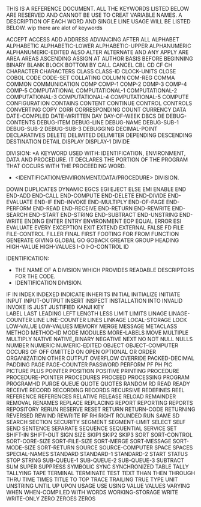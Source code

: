 THIS IS A REFERENCE DOCUMENT. ALL THE KEYWORDS LISTED BELOW ARE RESERVED AND CANNOT BE USE TO CREAT VARIABLE NAMES. A DESCRIPTION OF EACH WORD AND SINGLE LINE USAGE WILL BE LISTED BELOW. wip there are alot of keywords

ACCEPT
ACCESS
ADD
ADDRESS
ADVANCING
AFTER
ALL
ALPHABET
ALPHABETIC
ALPHABETIC-LOWER
ALPHABETIC-UPPER
ALPHANUMERIC
ALPHANUMERIC-EDITED
ALSO
ALTER
ALTERNATE
AND
ANY
APPLY
ARE
AREA
AREAS
ASCENDING
ASSIGN
AT
AUTHOR
BASIS
BEFORE
BEGINNING
BINARY
BLANK
BLOCK
BOTTOM
BY
CALL
CANCEL
CBL
CD
CF
CH
CHARACTER
CHARACTERS
CLASS
CLASS-ID
CLOCK-UNITS
CLOSE
COBOL
CODE
CODE-SET
COLLATING
COLUMN
COM-REG
COMMA
COMMON
COMMUNICATION
COMP
COMP-1
COMP-2
COMP-3
COMP-4
COMP-5
COMPUTATIONAL
COMPUTATIONAL-1
COMPUTATIONAL-2
COMPUTATIONAL-3
COMPUTATIONAL-4
COMPUTATIONAL-5
COMPUTE
CONFIGURATION
CONTAINS
CONTENT
CONTINUE
CONTROL
CONTROLS
CONVERTING
COPY
CORR
CORRESPONDING
COUNT
CURRENCY
DATA
DATE-COMPILED
DATE-WRITTEN
DAY
DAY-OF-WEEK
DBCS
DE
DEBUG-CONTENTS
DEBUG-ITEM
DEBUG-LINE
DEBUG-NAME
DEBUG-SUB-1
DEBUG-SUB-2
DEBUG-SUB-3
DEBUGGING
DECIMAL-POINT
DECLARATIVES
DELETE
DELIMITED
DELIMITER
DEPENDING
DESCENDING
DESTINATION
DETAIL
DISPLAY
DISPLAY-1
DIVIDE

DIVISION:
*A KEYWORD USED WITH: IDENTIFICATION, ENVIRONMENT, DATA AND PROCEDURE. IT DECLARES THE PORTION OF THE PROGRAM THAT OCCURS WITH THE PROCEEDING WORD.
* <IDENTIFICATION/ENVIRONMENT/DATA/PROCEDURE> DIVISION.

DOWN
DUPLICATES
DYNAMIC
EGCS
EGI
EJECT
ELSE
EMI
ENABLE
END
END-ADD
END-CALL
END-COMPUTE
END-DELETE
END-DIVIDE
END-EVALUATE
END-IF
END-INVOKE
END-MULTIPLY
END-OF-PAGE
END-PERFORM
END-READ
END-RECEIVE
END-RETURN
END-REWRITE
END-SEARCH
END-START
END-STRING
END-SUBTRACT
END-UNSTRING
END-WRITE
ENDING
ENTER
ENTRY
ENVIRONMENT
EOP
EQUAL
ERROR
ESI
EVALUATE
EVERY
EXCEPTION
EXIT
EXTEND
EXTERNAL
FALSE
FD
FILE
FILE-CONTROL
FILLER
FINAL
FIRST
FOOTING
FOR
FROM
FUNCTION
GENERATE
GIVING
GLOBAL
GO
GOBACK
GREATER
GROUP
HEADING
HIGH-VALUE
HIGH-VALUES
I-O
I-O-CONTROL
ID


IDENTIFICATION:
* THE NAME OF A DIVISION WHICH PROVIDES READABLE DESCRIPTORS FOR THE CODE.
* IDENTIFICATION DIVISION.

IF
IN
INDEX
INDEXED
INDICATE
INHERITS
INITIAL
INITIALIZE
INITIATE
INPUT
INPUT-OUTPUT
INSERT
INSPECT
INSTALLATION
INTO
INVALID
INVOKE
IS
JUST
JUSTIFIED
KANJI
KEY	 
LABEL
LAST
LEADING
LEFT
LENGTH
LESS
LIMIT
LIMITS
LINAGE
LINAGE-COUNTER
LINE
LINE-COUNTER
LINES
LINKAGE
LOCAL-STORAGE
LOCK
LOW-VALUE
LOW-VALUES
MEMORY
MERGE
MESSAGE
METACLASS
METHOD
METHOD-ID
MODE
MODULES
MORE-LABELS
MOVE
MULTIPLE
MULTIPLY
NATIVE
NATIVE_BINARY
NEGATIVE
NEXT
NO
NOT
NULL
NULLS
NUMBER
NUMERIC
NUMERIC-EDITED
OBJECT
OBJECT-COMPUTER
OCCURS
OF
OFF
OMITTED
ON
OPEN
OPTIONAL
OR
ORDER
ORGANIZATION
OTHER
OUTPUT
OVERFLOW
OVERRIDE
PACKED-DECIMAL
PADDING
PAGE
PAGE-COUNTER
PASSWORD
PERFORM
PF
PH
PIC
PICTURE
PLUS
POINTER
POSITION
POSITIVE
PRINTING
PROCEDURE
PROCEDURE-POINTER
PROCEDURES
PROCEED
PROCESSING
PROGRAM
PROGRAM-ID
PURGE
QUEUE
QUOTE
QUOTES
RANDOM
RD
READ
READY
RECEIVE
RECORD
RECORDING
RECORDS
RECURSIVE
REDEFINES
REEL
REFERENCE
REFERENCES
RELATIVE
RELEASE
RELOAD
REMAINDER
REMOVAL
RENAMES
REPLACE
REPLACING
REPORT
REPORTING
REPORTS
REPOSITORY
RERUN
RESERVE
RESET
RETURN
RETURN-CODE
RETURNING
REVERSED
REWIND
REWRITE
RF
RH
RIGHT
ROUNDED
RUN
SAME
SD
SEARCH
SECTION
SECURITY
SEGMENT
SEGMENT-LIMIT
SELECT
SELF
SEND
SENTENCE
SEPARATE
SEQUENCE
SEQUENTIAL
SERVICE
SET
SHIFT-IN
SHIFT-OUT
SIGN
SIZE
SKIP1
SKIP2
SKIP3
SORT
SORT-CONTROL
SORT-CORE-SIZE
SORT-FILE-SIZE
SORT-MERGE
SORT-MESSAGE
SORT-MODE-SIZE
SORT-RETURN
SOURCE
SOURCE-COMPUTER
SPACE
SPACES
SPECIAL-NAMES
STANDARD
STANDARD-1
STANDARD-2
START
STATUS
STOP
STRING
SUB-QUEUE-1
SUB-QUEUE-2
SUB-QUEUE-3
SUBTRACT
SUM
SUPER
SUPPRESS
SYMBOLIC
SYNC
SYNCHRONIZED
TABLE
TALLY
TALLYING
TAPE
TERMINAL
TERMINATE
TEST
TEXT
THAN
THEN
THROUGH
THRU
TIME
TIMES
TITLE
TO
TOP
TRACE
TRAILING
TRUE
TYPE
UNIT
UNSTRING
UNTIL
UP
UPON
USAGE
USE
USING
VALUE
VALUES
VARYING
WHEN
WHEN-COMPILED
WITH
WORDS
WORKING-STORAGE
WRITE
WRITE-ONLY
ZERO
ZEROES
ZEROS
